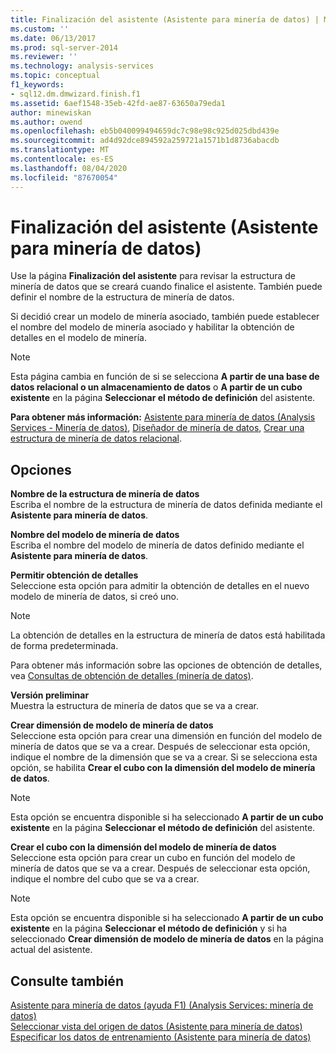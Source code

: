```yaml
---
title: Finalización del asistente (Asistente para minería de datos) | Microsoft Docs
ms.custom: ''
ms.date: 06/13/2017
ms.prod: sql-server-2014
ms.reviewer: ''
ms.technology: analysis-services
ms.topic: conceptual
f1_keywords:
- sql12.dm.dmwizard.finish.f1
ms.assetid: 6aef1548-35eb-42fd-ae87-63650a79eda1
author: minewiskan
ms.author: owend
ms.openlocfilehash: eb5b040099494659dc7c98e98c925d025dbd439e
ms.sourcegitcommit: ad4d92dce894592a259721a1571b1d8736abacdb
ms.translationtype: MT
ms.contentlocale: es-ES
ms.lasthandoff: 08/04/2020
ms.locfileid: "87670054"
---
```

# <a name="completing-the-wizard-data-mining-wizard"></a>Finalización del asistente (Asistente para minería de datos)
  Use la página **Finalización del asistente** para revisar la estructura de minería de datos que se creará cuando finalice el asistente. También puede definir el nombre de la estructura de minería de datos.  
  
 Si decidió crear un modelo de minería asociado, también puede establecer el nombre del modelo de minería asociado y habilitar la obtención de detalles en el modelo de minería.  
  
> [!NOTE]  
>  Esta página cambia en función de si se selecciona **A partir de una base de datos relacional o un almacenamiento de datos** o **A partir de un cubo existente** en la página **Seleccionar el método de definición** del asistente.  
  
 **Para obtener más información:** [Asistente para minería de datos &#40;Analysis Services - Minería de datos&#41;](data-mining/data-mining-wizard-analysis-services-data-mining.md), [Diseñador de minería de datos](data-mining/data-mining-designer.md), [Crear una estructura de minería de datos relacional](data-mining/create-a-relational-mining-structure.md).  
  
## <a name="options"></a>Opciones  
 **Nombre de la estructura de minería de datos**  
 Escriba el nombre de la estructura de minería de datos definida mediante el **Asistente para minería de datos**.  
  
 **Nombre del modelo de minería de datos**  
 Escriba el nombre del modelo de minería de datos definido mediante el **Asistente para minería de datos**.  
  
 **Permitir obtención de detalles**  
 Seleccione esta opción para admitir la obtención de detalles en el nuevo modelo de minería de datos, si creó uno.  
  
> [!NOTE]  
>  La obtención de detalles en la estructura de minería de datos está habilitada de forma predeterminada.  
  
 Para obtener más información sobre las opciones de obtención de detalles, vea [Consultas de obtención de detalles &#40;minería de datos&#41;](data-mining/drillthrough-queries-data-mining.md).  
  
 **Versión preliminar**  
 Muestra la estructura de minería de datos que se va a crear.  
  
 **Crear dimensión de modelo de minería de datos**  
 Seleccione esta opción para crear una dimensión en función del modelo de minería de datos que se va a crear. Después de seleccionar esta opción, indique el nombre de la dimensión que se va a crear. Si se selecciona esta opción, se habilita **Crear el cubo con la dimensión del modelo de minería de datos**.  
  
> [!NOTE]  
>  Esta opción se encuentra disponible si ha seleccionado **A partir de un cubo existente** en la página **Seleccionar el método de definición** del asistente.  
  
 **Crear el cubo con la dimensión del modelo de minería de datos**  
 Seleccione esta opción para crear un cubo en función del modelo de minería de datos que se va a crear. Después de seleccionar esta opción, indique el nombre del cubo que se va a crear.  
  
> [!NOTE]  
>  Esta opción se encuentra disponible si ha seleccionado **A partir de un cubo existente** en la página **Seleccionar el método de definición** y si ha seleccionado **Crear dimensión de modelo de minería de datos** en la página actual del asistente.  
  
## <a name="see-also"></a>Consulte también  
 [Asistente para minería de datos (ayuda F1) &#40;Analysis Services: minería de datos&#41;](data-mining-wizard-f1-help-analysis-services-data-mining.md)   
 [Seleccionar vista del origen de datos &#40;Asistente para minería de datos&#41;](select-data-source-view-data-mining-wizard.md)   
 [Especificar los datos de entrenamiento &#40;Asistente para minería de datos&#41;](specify-the-training-data-data-mining-wizard.md)  
  
  
